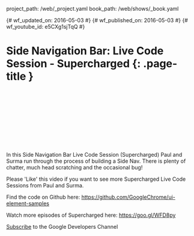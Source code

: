 project_path: /web/_project.yaml book_path: /web/shows/_book.yaml

{# wf_updated_on: 2016-05-03 #} {# wf_published_on: 2016-05-03 #} {# wf_youtube_id: e5CXg1sjTqQ #}

# Side Navigation Bar: Live Code Session - Supercharged {: .page-title }

<div class="video-wrapper">
  <iframe class="devsite-embedded-youtube-video" data-video-id="e5CXg1sjTqQ"
          data-autohide="1" data-showinfo="0" frameborder="0" allowfullscreen>
  </iframe>
</div>

In this Side Navigation Bar Live Code Session (Supercharged) Paul and Surma run through the process of building a Side Nav. There is plenty of chatter, much head scratching and the occasional bug!

Please 'Like' this video if you want to see more Supercharged Live Code Sessions from Paul and Surma.

Find the code on Github here: https://github.com/GoogleChrome/ui-element-samples

Watch more episodes of Supercharged here: https://goo.gl/WFD8py

[Subscribe](https://goo.gl/LLLNvf) to the Google Developers Channel